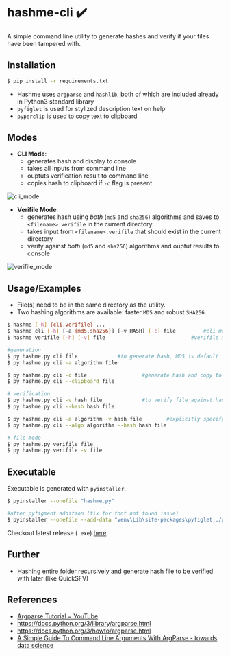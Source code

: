 # hashme-cli ✔️
A simple command line utility to generate hashes and verify if your files have been tampered with.

## Installation
```sh
$ pip install -r requirements.txt
```
- Hashme uses `argparse` and `hashlib`, both of which are included already in Python3 standard library
- `pyfiglet` is used for stylized description text on help
- `pyperclip` is used to copy text to clipboard

## Modes
- **CLI Mode**: 
	- generates hash and display to console
	- takes all inputs from command line
	- ouptuts verification result to command line
	- copies hash to clipboard if `-c` flag is present

![cli_mode](https://i.imgur.com/4XgegXW.png)

- **Verifile Mode**: 
	- generates hash using _both_ (`md5` and `sha256`) algorithms and saves to `<filename>.verifile` in the current directory
	- takes input from `<filename>.verifile` that should exist in the current directory
	- verify against _both_ (`md5` and `sha256`) algorithms and ouptut results to console

![verifile_mode](https://i.imgur.com/5g79qng.png)

## Usage/Examples
- File(s) need to be in the same directory as the utility.
- Two hashing algorithms are available: faster `MD5` and robust `SHA256`.

```sh
$ hashme [-h] {cli,verifile} ...
$ hashme cli [-h] [-a {md5,sha256}] [-v HASH] [-c] file 		#cli mode
$ hashme verifile [-h] [-v] file 			                #verifile mode
```

```sh
#generation
$ py hashme.py cli file				#to generate hash, MD5 is default
$ py hashme.py cli -a algorithm file

$ py hashme.py cli -c file 	                #generate hash and copy to clipboard
$ py hashme.py cli --clipboard file

# verification
$ py hashme.py cli -v hash file		        #to verify file against hash (assumed to be MD5 by default)
$ py hashme.py cli --hash hash file

$ py hashme.py cli -a algorithm -v hash file		#explicitly specifying algorithm
$ py hashme.py cli --algo algorithm --hash hash file

# file mode
$ py hashme.py verifile file
$ py hashme.py verifile -v file
```

## Executable
Executable is generated with `pyinstaller`.

```sh
$ pyinstaller --onefile "hashme.py"

#after pyfigment addition (fix for font not found issue)
$ pyinstaller --onefile --add-data "venv\Lib\site-packages\pyfiglet;./pyfiglet" hashme.py
```

Checkout latest release (`.exe`) [here](https://github.com/abhishekarya1/hashme-cli/releases).

## Further
- Hashing entire folder recursively and generate hash file to be verified with later (like QuickSFV)

## References
- [Argparse Tutorial = YouTube](https://youtu.be/Y2Vatkp4Y6M)
- https://docs.python.org/3/library/argparse.html
- https://docs.python.org/3/howto/argparse.html
- [A Simple Guide To Command Line Arguments With ArgParse - towards data science](https://towardsdatascience.com/a-simple-guide-to-command-line-arguments-with-argparse-6824c30ab1c3)